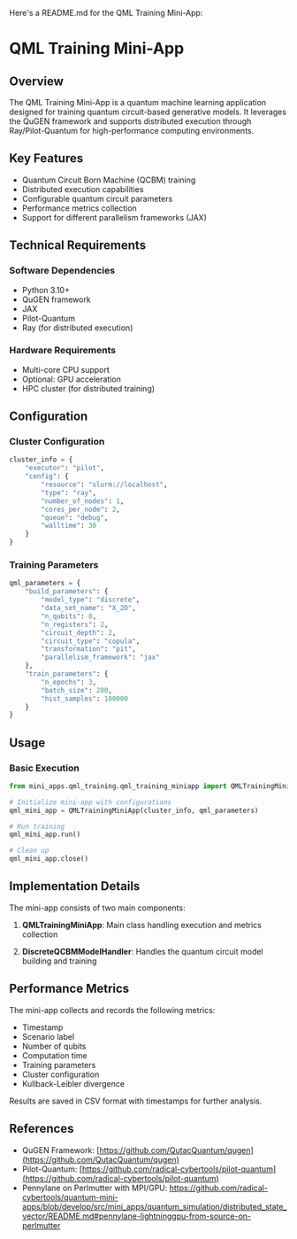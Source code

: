 Here's a README.md for the QML Training Mini-App:

# QML Training Mini-App

## Overview
The QML Training Mini-App is a quantum machine learning application designed for training quantum circuit-based generative models. It leverages the QuGEN framework and supports distributed execution through Ray/Pilot-Quantum for high-performance computing environments.

## Key Features
- Quantum Circuit Born Machine (QCBM) training
- Distributed execution capabilities
- Configurable quantum circuit parameters
- Performance metrics collection
- Support for different parallelism frameworks (JAX)


## Technical Requirements

### Software Dependencies
- Python 3.10+
- QuGEN framework
- JAX
- Pilot-Quantum
- Ray (for distributed execution)

### Hardware Requirements
- Multi-core CPU support
- Optional: GPU acceleration
- HPC cluster (for distributed training)

## Configuration

### Cluster Configuration
```python
cluster_info = {
    "executor": "pilot",
    "config": {
        "resource": "slurm://localhost",
        "type": "ray",
        "number_of_nodes": 1,
        "cores_per_node": 2,
        "queue": "debug",
        "walltime": 30
    }
}
```

### Training Parameters
```python
qml_parameters = {
    "build_parameters": {
        "model_type": "discrete",
        "data_set_name": "X_2D",
        "n_qubits": 8,
        "n_registers": 2,
        "circuit_depth": 2,
        "circuit_type": "copula",
        "transformation": "pit",
        "parallelism_framework": "jax"
    },
    "train_parameters": {
        "n_epochs": 3,
        "batch_size": 200,
        "hist_samples": 100000
    }
}
```

## Usage

### Basic Execution
```python
from mini_apps.qml_training.qml_training_miniapp import QMLTrainingMiniApp

# Initialize mini-app with configurations
qml_mini_app = QMLTrainingMiniApp(cluster_info, qml_parameters)

# Run training
qml_mini_app.run()

# Clean up
qml_mini_app.close()
```

## Implementation Details

The mini-app consists of two main components:

1. **QMLTrainingMiniApp**: Main class handling execution and metrics collection


2. **DiscreteQCBMModelHandler**: Handles the quantum circuit model building and training


## Performance Metrics
The mini-app collects and records the following metrics:
- Timestamp
- Scenario label
- Number of qubits
- Computation time
- Training parameters
- Cluster configuration
- Kullback-Leibler divergence

Results are saved in CSV format with timestamps for further analysis.


## References
- QuGEN Framework: [https://github.com/QutacQuantum/qugen](https://github.com/QutacQuantum/qugen)
- Pilot-Quantum: [https://github.com/radical-cybertools/pilot-quantum](https://github.com/radical-cybertools/pilot-quantum)
- Pennylane on Perlmutter with MPI/GPU: <https://github.com/radical-cybertools/quantum-mini-apps/blob/develop/src/mini_apps/quantum_simulation/distributed_state_vector/README.md#pennylane-lightninggpu-from-source-on-perlmutter>